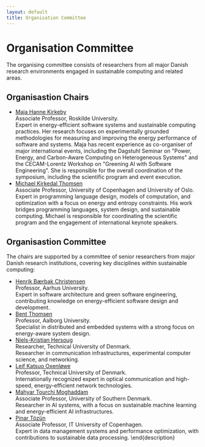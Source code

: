 ```yaml
---
layout: default
title: Organisation Committee
---
```


# Organisation Committee
The organising committee consists of researchers from all major Danish research environments engaged in sustainable computing and related areas.


## Organisastion Chairs
  * [Maja Hanne Kirkeby](https://forskning.ruc.dk/da/persons/majaht)<br>
  Associate Professor, Roskilde University.<br>
  Expert in energy-efficient software systems and sustainable computing practices. Her research focuses on experimentally grounded methodologies for measuring and improving the energy performance of software and systems. Maja has recent experience as co-organiser of major international events, including the Dagstuhl Seminar on "Power, Energy, and Carbon-Aware Computing on Heterogeneous Systems" and the CECAM-Lorentz Workshop on "Greening AI with Software Engineering". She is responsible for the overall coordination of the symposium, including the scientific program and event execution.
  * [Michael Kirkedal Thomsen](https://di.ku.dk/Ansatte/forskere/?pure=da/persons/196082) <br>
  Associate Professor, University of Copenhagen and University of Oslo.<br>
  Expert in programming language design, models of computation, and optimization with a focus on energy and entropy constraints. His work bridges programming languages, system design, and sustainable computing. Michael is responsible for coordinating the scientific program and the engagement of international keynote speakers.

## Organisastion Committee
The chairs are supported by a committee of senior researchers from major Danish research institutions, covering key disciplines within sustainable computing:

  * [Henrik Bærbak Christensen](https://pure.au.dk/portal/da/persons/hbc%40cs.au.dk)<br>
  Professor, Aarhus University.<br>
  Expert in software architecture and green software engineering, contributing knowledge on energy-efficient software design and development.
  * [Bent Thomsen](https://vbn.aau.dk/da/persons/bt) <br>
  Professor, Aalborg University.<br>
  Specialist in distributed and embedded systems with a strong focus on energy-aware system design.
  * [Niels-Kristian Hersoug](https://orbit.dtu.dk/en/persons/niels-kristian-hersoug) <br>
  Researcher, Technical University of Denmark.<br>
  Researcher in communication infrastructures, experimental computer science, and networking.
  * [Leif Katsuo Oxenløwe](https://orbit.dtu.dk/en/persons/lk-oxenlowe) <br>
  Professor, Technical University of Denmark.<br>
  Internationally recognized expert in optical communication and high-speed, energy-efficient network technologies.
  * [Mahyar Tourchi Moghaddam](https://portal.findresearcher.sdu.dk/da/persons/mtmo) <br>
  Associate Professor, University of Southern Denmark.<br>
  Researcher in AI systems, with a focus on sustainable machine learning and energy-efficient AI infrastructures.
  * [Pínar Tözün](https://pure.itu.dk/en/persons/pinar-t%C3%B6z%C3%BCn) <br>
  Associate Professor, IT University of Copenhagen.<br>
  Expert in data management systems and performance optimization, with contributions to sustainable data processing.
\end{description}



